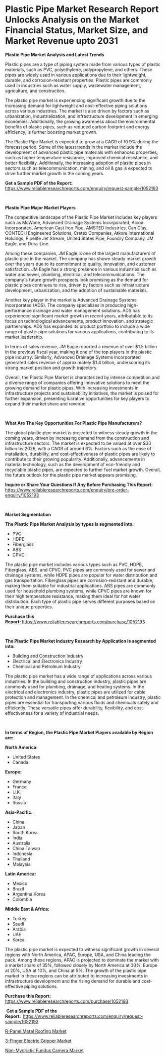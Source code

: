 <p><h1>Plastic Pipe Market Research Report Unlocks Analysis on the Market Financial Status, Market Size, and Market Revenue upto 2031</h1></p><p><strong>Plastic Pipe Market Analysis and Latest Trends</strong></p>
<p><p>Plastic pipes are a type of piping system made from various types of plastic materials, such as PVC, polyethylene, polypropylene, and others. These pipes are widely used in various applications due to their lightweight, durable, and corrosion-resistant properties. Plastic pipes are commonly used in industries such as water supply, wastewater management, agriculture, and construction.</p><p>The plastic pipe market is experiencing significant growth due to the increasing demand for lightweight and cost-effective piping solutions across various industries. The market is also driven by factors such as urbanization, industrialization, and infrastructure development in emerging economies. Additionally, the growing awareness about the environmental benefits of plastic pipes, such as reduced carbon footprint and energy efficiency, is further boosting market growth.</p><p>The Plastic Pipe Market is expected to grow at a CAGR of 10.9% during the forecast period. Some of the latest trends in the market include the development of advanced plastic pipe materials with enhanced properties, such as higher temperature resistance, improved chemical resistance, and better flexibility. Additionally, the increasing adoption of plastic pipes in sectors such as telecommunication, mining, and oil & gas is expected to drive further market growth in the coming years.</p></p>
<p><strong>Get a Sample PDF of the Report:&nbsp;</strong> <a href="https://www.reliableresearchreports.com/enquiry/request-sample/1052193">https://www.reliableresearchreports.com/enquiry/request-sample/1052193</a></p>
<p>&nbsp;</p>
<p><strong>Plastic Pipe Major Market Players</strong></p>
<p><p>The competitive landscape of the Plastic Pipe Market includes key players such as McWane, Advanced Drainage Systems Incorporated, Alcoa Incorporated, American Cast Iron Pipe, AMSTED Industries, Can Clay, CONTECH Engineered Solutions, Cretex Companies, Atkore International Holdings, Pipelife Jet Stream, United States Pipe, Foundry Company, JM Eagle, and Dura-Line.</p><p>Among these companies, JM Eagle is one of the largest manufacturers of plastic pipe in the market. The company has shown steady market growth over the years due to its commitment to quality, innovation, and customer satisfaction. JM Eagle has a strong presence in various industries such as water and sewer, plumbing, electrical, and telecommunications. The company's future growth prospects look promising as the demand for plastic pipes continues to rise, driven by factors such as infrastructure development, urbanization, and the adoption of sustainable materials.</p><p>Another key player in the market is Advanced Drainage Systems Incorporated (ADS). The company specializes in producing high-performance drainage and water management solutions. ADS has experienced significant market growth in recent years, attributable to its focus on technological advancements, product innovation, and strategic partnerships. ADS has expanded its product portfolio to include a wide range of plastic pipe solutions for various applications, contributing to its market leadership.</p><p>In terms of sales revenue, JM Eagle reported a revenue of over $1.5 billion in the previous fiscal year, making it one of the top players in the plastic pipe industry. Similarly, Advanced Drainage Systems Incorporated generated sales revenue of approximately $1.4 billion, underscoring its strong market position and growth trajectory.</p><p>Overall, the Plastic Pipe Market is characterized by intense competition and a diverse range of companies offering innovative solutions to meet the growing demand for plastic pipes. With increasing investments in infrastructure projects and sustainability initiatives, the market is poised for further expansion, presenting lucrative opportunities for key players to expand their market share and revenue.</p></p>
<p>&nbsp;</p>
<p><strong>What Are The Key Opportunities For Plastic Pipe Manufacturers?</strong></p>
<p><p>The global plastic pipe market is projected to witness steady growth in the coming years, driven by increasing demand from the construction and infrastructure sectors. The market is expected to be valued at over $30 billion by 2026, with a CAGR of around 6%. Factors such as the ease of installation, durability, and cost-effectiveness of plastic pipes are likely to contribute to their growing popularity. Additionally, advancements in material technology, such as the development of eco-friendly and recyclable plastic pipes, are expected to further fuel market growth. Overall, the future outlook for the plastic pipe market appears promising.</p></p>
<p><strong>Inquire or Share Your Questions If Any Before Purchasing This Report:</strong> <a href="https://www.reliableresearchreports.com/enquiry/pre-order-enquiry/1052193">https://www.reliableresearchreports.com/enquiry/pre-order-enquiry/1052193</a></p>
<p>&nbsp;</p>
<p><strong>Market Segmentation</strong></p>
<p><strong>The Plastic Pipe Market Analysis by types is segmented into:</strong></p>
<p><ul><li>PVC</li><li>HDPE</li><li>Fiberglass</li><li>ABS</li><li>CPVC</li></ul></p>
<p><p>The plastic pipe market includes various types such as PVC, HDPE, Fiberglass, ABS, and CPVC. PVC pipes are commonly used for sewer and drainage systems, while HDPE pipes are popular for water distribution and gas transportation. Fiberglass pipes are corrosion-resistant and durable, making them suitable for industrial applications. ABS pipes are commonly used for household plumbing systems, while CPVC pipes are known for their high temperature resistance, making them ideal for hot water distribution. Each type of plastic pipe serves different purposes based on their unique properties.</p></p>
<p><strong>Purchase this Report:&nbsp;</strong><a href="https://www.reliableresearchreports.com/purchase/1052193">https://www.reliableresearchreports.com/purchase/1052193</a></p>
<p>&nbsp;</p>
<p><strong>The Plastic Pipe Market Industry Research by Application is segmented into:</strong></p>
<p><ul><li>Building and Construction Industry</li><li>Electrical and Electronics Industry</li><li>Chemical and Petroleum Industry</li></ul></p>
<p><p>The plastic pipe market has a wide range of applications across various industries. In the building and construction industry, plastic pipes are commonly used for plumbing, drainage, and heating systems. In the electrical and electronics industry, plastic pipes are utilized for cable protection and management. In the chemical and petroleum industry, plastic pipes are essential for transporting various fluids and chemicals safely and efficiently. These versatile pipes offer durability, flexibility, and cost-effectiveness for a variety of industrial needs.</p></p>
<p>&nbsp;</p>
<p><strong>In terms of Region, the Plastic Pipe Market Players available by Region are:</strong></p>
<p>
    <p> <strong> North America: </strong>
        <ul>
            <li>United States</li>
            <li>Canada</li>
        </ul>
        </p> 
    <p> <strong> Europe: </strong>
        <ul>
            <li>Germany</li>
            <li>France</li>
            <li>U.K.</li>
            <li>Italy</li>
            <li>Russia</li>
        </ul>
        </p> 
    <p> <strong> Asia-Pacific: </strong>
        <ul>
            <li>China</li>
            <li>Japan</li>
            <li>South Korea</li>
            <li>India</li>
            <li>Australia</li>
            <li>China Taiwan</li>
            <li>Indonesia</li>
            <li>Thailand</li>
            <li>Malaysia</li>
        </ul>
        </p> 
    <p> <strong> Latin America: </strong>
        <ul>
            <li>Mexico</li>
            <li>Brazil</li>
            <li>Argentina Korea</li>
            <li>Colombia</li>
        </ul>
        </p> 
    <p> <strong> Middle East & Africa: </strong>
        <ul>
            <li>Turkey</li>
            <li>Saudi</li>
            <li>Arabia</li>
            <li>UAE</li>
            <li>Korea</li>
        </ul>
    </p>
    </p>
<p><p>The plastic pipe market is expected to witness significant growth in several regions with North America, APAC, Europe, USA, and China leading the pack. Among these regions, APAC is projected to dominate the market with a market share of 35%, followed closely by North America at 30%, Europe at 20%, USA at 10%, and China at 5%. The growth of the plastic pipe market in these regions can be attributed to increasing investments in infrastructure development and the rising demand for durable and cost-effective piping solutions.</p></p>
<p><strong>Purchase this Report: </strong><a href="https://www.reliableresearchreports.com/purchase/1052193">https://www.reliableresearchreports.com/purchase/1052193</a></p>
<p>&nbsp;<strong>Get a Sample PDF of the Report:&nbsp;&nbsp;</strong><a href="https://www.reliableresearchreports.com/enquiry/request-sample/1052193">https://www.reliableresearchreports.com/enquiry/request-sample/1052193</a></p>
<p><strong></strong></p>
<p><p><a href="https://view.publitas.com/reportprime-1/r-panel-metal-roofing-market-size-furnishes-valuable-information-encompassing-market-share-market-trends-and-projections-spanning-from-2023-to-2030/">R-Panel Metal Roofing Market</a></p><p><a href="https://view.publitas.com/reportprime-1/3-finger-electric-gripper-market-share-market-new-trends-analysis-report-by-type-by-application-by-end-use-by-region-and-segment-forecasts-2023-2030/">3-Finger Electric Gripper Market</a></p><p><a href="https://view.publitas.com/reportprime-1/non-mydriatic-fundus-camera-market-size-focuses-on-market-dynamics-in-depth-analysis-and-future-projections-of-its-market-forecasted-for-period-from-2023-to-2030/">Non-Mydriatic Fundus Camera Market</a></p></p>
